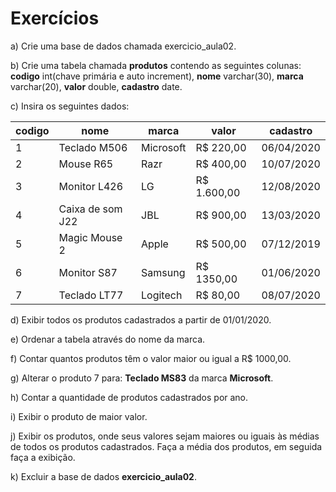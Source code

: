 # Exercícios

a) Crie uma base de dados chamada exercicio_aula02.

b) Crie uma tabela chamada **​produtos** contendo as seguintes colunas: **codigo** int(chave primária e auto increment), **nome** varchar(30), **marca** varchar(20), **valor** double, **cadastro** date.
 
c) Insira os seguintes dados:

| codigo | nome             | marca     | valor       | cadastro   |
| ------ | ---------------- | --------- | ----------- | ---------- |
| 1      | Teclado M506     | Microsoft | R$ 220,00   | 06/04/2020 |
| 2      | Mouse R65        | Razr      | R$ 400,00   | 10/07/2020 |
| 3      | Monitor L426     | LG        | R$ 1.600,00 | 12/08/2020 |
| 4      | Caixa de som J22 | JBL       | R$ 900,00   | 13/03/2020 |
| 5      | Magic Mouse 2    | Apple     | R$ 500,00   | 07/12/2019 |
| 6      | Monitor S87      | Samsung   | R$ 1350,00  | 01/06/2020 |
| 7      | Teclado LT77     | Logitech  | R$ 80,00    | 08/07/2020 |


d) Exibir todos os produtos cadastrados a partir de 01/01/2020.

e) Ordenar a tabela através do nome da marca.

f) Contar quantos produtos têm o valor maior ou igual a R$ 1000,00.

g) Alterar o produto 7 para: **Teclado MS83** da marca **Microsoft**.

h) Contar a quantidade de produtos cadastrados por ano.

i) Exibir o produto de maior valor.

j) Exibir os produtos, onde seus valores sejam maiores ou iguais às médias de todos os produtos cadastrados. Faça a média dos produtos, em seguida faça a exibição.

k) Excluir a base de dados **exercicio_aula02**.
